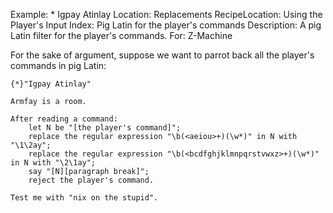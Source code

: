 Example: * Igpay Atinlay
Location: Replacements
RecipeLocation: Using the Player's Input
Index: Pig Latin for the player's commands
Description: A pig Latin filter for the player's commands.
For: Z-Machine

  
For the sake of argument, suppose we want to parrot back all the player's commands in pig Latin:

  

``` inform7
{*}"Igpay Atinlay"

Armfay is a room.

After reading a command:
	let N be "[the player's command]";
	replace the regular expression "\b(<aeiou>+)(\w*)" in N with "\1\2ay";
	replace the regular expression "\b(<bcdfghjklmnpqrstvwxz>+)(\w*)" in N with "\2\1ay";
	say "[N][paragraph break]";
	reject the player's command.

Test me with "nix on the stupid".
```


